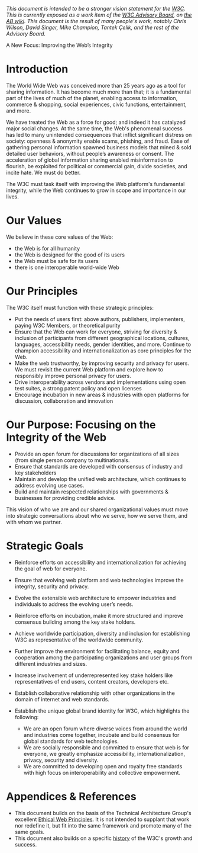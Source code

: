 *This document is intended to be a stronger vision statement for the [W3C](https://w3.org/).  This is currently exposed as a work item of the [W3C Advisory Board](https://www.w3.org/2002/ab/), on [the AB wiki](https://www.w3.org/wiki/AB/2021_Priorities#Vision). This document is the result of many people's work, notably Chris Wilson, David Singer, Mike Champion, Tantek Çelik, and the rest of the Advisory Board.*

A New Focus: Improving the Web’s Integrity

# Introduction
The World Wide Web was conceived more than 25 years ago as a tool for sharing information. It has become much more than that; it is a fundamental part of the lives of much of the planet, enabling access to information, commerce & shopping, social experiences, civic functions, entertainment, and more. 

We have treated the Web as a force for good; and indeed it has catalyzed major social changes. At the same time, the Web's phenomenal success has led to many unintended consequences that inflict significant distress on society: openness & anonymity enable scams, phishing, and fraud. Ease of gathering personal information spawned business models that mined & sold detailed user behaviors, without people’s awareness or consent. The acceleration of global information sharing enabled misinformation to flourish, be exploited for political or commercial gain, divide societies, and incite hate.  We must do better.

The W3C must task itself with improving the Web platform's fundamental integrity, while the Web continues to grow in scope and importance in our lives.  
# Our Values

We believe in these core values of the Web:

* the Web is for all humanity
* the Web is designed for the good of its users
* the Web must be safe for its users
* there is one interoperable world-wide Web

# Our Principles

The W3C itself must function with these strategic principles:

* Put the needs of users first: above authors, publishers, implementers, paying W3C Members, or theoretical purity
* Ensure that the Web can work for everyone, striving for diversity & inclusion of participants from different geographical locations, cultures, languages, accessibility needs, gender identities, and more. Continue to champion accessibility and internationalization as core principles for the Web.
* Make the web trustworthy, by improving security and privacy for users. We must revisit the current Web platform and explore how to responsibly improve personal privacy for users.
* Drive interoperability across vendors and implementations using open test suites, a strong patent policy and open licenses
* Encourage incubation in new areas & industries with open platforms for discussion, collaboration and innovation

# Our Purpose: Focusing on the Integrity of the Web

*	Provide an open forum for discussions for organizations of all sizes (from single person company to multinationals.
*	Ensure that standards are developed with consensus of industry and key stakeholders
*	Maintain and develop the unified web architecture, which continues to address evolving use cases.
*   Build and maintain respected relationships with governments & businesses for providing credible advice.

This vision of who we are and our shared organizational values must move into strategic conversations about who we serve, how we serve them, and with whom we partner.

# Strategic Goals
* Reinforce efforts on accessibility and internationalization for achieving the goal of web for everyone.

* Ensure that evolving web platform and web technologies improve the integrity, security and privacy.
* Evolve the extensible web architecture to empower industries and individuals to address the evolving user’s needs.
* Reinforce efforts on incubation, make it more structured and improve consensus building among the key stake holders.
* Achieve worldwide participation, diversity and inclusion for establishing W3C as representative of the worldwide community.
* Further improve the environment for facilitating balance, equity and cooperation among the participating organizations and user groups from different industries and sizes.
* Increase involvement of underrepresented key stake holders like representatives of end users, content creators, developers etc.
* Establish collaborative relationship with other organizations in the domain of internet and web standards.
* Establish the unique global brand identity for W3C, which highlights the following:
    * We are an open forum where diverse voices from around the world and industries come together, incubate and build consensus for global standards for web technologies.
    * We are socially responsible and committed to ensure that web is for everyone, we greatly emphasize accessibility, internationalization, privacy, security and diversity.
    * We are committed to developing open and royalty free standards with high focus on interoperability and collective empowerment.

# Appendices & References
* This document builds on the basis of the Technical Architecture Group's excellent [Ethical Web Principles](https://www.w3.org/2001/tag/doc/ethical-web-principles/).  It is not intended to supplant that work nor redefine it, but fit into the same framework and promote many of the same goals.
* This document also builds on a specific [history](History.md) of the W3C's growth and success.

